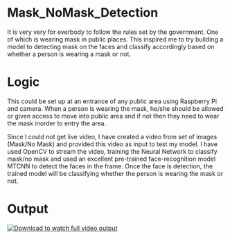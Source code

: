 # Mask_NoMask_Detection

It is very very for everbody to follow the rules set by the government. One of which is wearing mask in public places. This inspired me to try building a model to detecting mask on the faces and classify accordingly based on whether a person is wearing a mask or not. 

# Logic 

This could be set up at an entrance of any public area using Raspberry Pi and camera. When a person is wearing the mask, he/she should be allowed or given access to move into public area and if not then they need to wear the mask inorder to entry the area. 

Since I could not get live video, I have created a video from set of images (Mask/No Mask) and provided this video as input to test my model. I have used OpenCV to stream the video, training the Neural Network to classify mask/no mask and used an excellent pre-trained face-recognition model MTCNN to detect the faces in the frame. Once the face is detection, the trained model will be classifying whether the person is wearing the mask or not.

# Output

[![Download to watch full video output]()](Mask_No_Mask_Detection.mp4)
